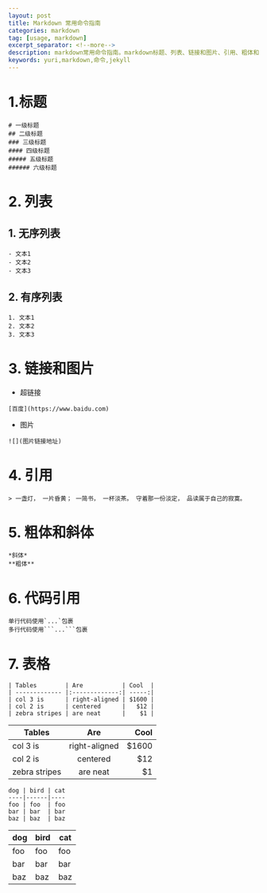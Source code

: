 ```yaml
---
layout: post
title: Markdown 常用命令指南
categories: markdown
tag: [usage, markdown]
excerpt_separator: <!--more-->
description: markdown常用命令指南。markdown标题、列表、链接和图片、引用、粗体和斜体、代码引用和表格的写法。
keywords: yuri,markdown,命令,jekyll
---
```

# 1.标题
```
# 一级标题
## 二级标题
### 三级标题
#### 四级标题
##### 五级标题
###### 六级标题
```
<!--more-->


# 2. 列表
## 1. 无序列表
```
- 文本1
- 文本2
- 文本3
```

## 2. 有序列表
```
1. 文本1
2. 文本2
3. 文本3
```

# 3. 链接和图片
- 超链接
```
[百度](https://www.baidu.com)
```

- 图片
```
![](图片链接地址)
```

# 4. 引用
```
> 一盏灯， 一片昏黄； 一简书， 一杯淡茶。 守着那一份淡定， 品读属于自己的寂寞。 
```

# 5. 粗体和斜体
```
*斜体*
**粗体**
```

# 6. 代码引用
```
单行代码使用`...`包裹
多行代码使用```...```包裹
```

# 7. 表格
```
| Tables        | Are           | Cool  |
| ------------- |:-------------:| -----:|
| col 3 is      | right-aligned | $1600 |
| col 2 is      | centered      |   $12 |
| zebra stripes | are neat      |    $1 |
```

| Tables        | Are           | Cool  |
| ------------- |:-------------:| -----:|
| col 3 is      | right-aligned | $1600 |
| col 2 is      | centered      |   $12 |
| zebra stripes | are neat      |    $1 |

```
dog | bird | cat
----|------|----
foo | foo  | foo
bar | bar  | bar
baz | baz  | baz
```

dog | bird | cat
----|------|----
foo | foo  | foo
bar | bar  | bar
baz | baz  | baz